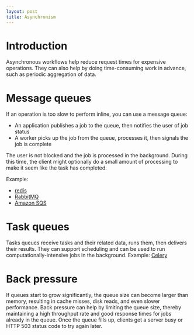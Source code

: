 ```yaml
---
layout: post
title: Asynchronism
---
```


# Introduction

Asynchronous workflows help reduce request times for expensive operations. They can also help by doing time-consuming work in advance, such as periodic aggregation of data.

# Message queues

If an operation is too slow to perform inline, you can use a message queue:
- An application publishes a job to the queue, then notifies the user of job status
- A worker picks up the job from the queue, processes it, then signals the job is complete

The user is not blocked and the job is processed in the background. During this time, the client might optionally do a small amount of processing to make it seem like the task has completed.

Example:
- [redis](https://redis.io/)
- [RabbitMQ](https://www.rabbitmq.com/)
- [Amazon SQS](https://aws.amazon.com/sqs/)

# Task queues

Tasks queues receive tasks and their related data, runs them, then delivers their results. They can support scheduling and can be used to run computationally-intensive jobs in the background. Example: [Celery](http://www.celeryproject.org/)

# Back pressure

If queues start to grow significantly, the queue size can become larger than memory, resulting in cache misses, disk reads, and even slower performance. Back pressure can help by limiting the queue size, thereby maintaining a high throughput rate and good response times for jobs already in the queue. Once the queue fills up, clients get a server busy or HTTP 503 status code to try again later.
